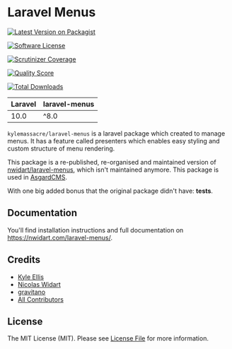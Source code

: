 # Laravel Menus

[![Latest Version on Packagist](https://img.shields.io/packagist/v/kylemassacre/laravel-menus.svg?style=flat-square)](https://packagist.org/packages/kylemassacre/laravel-menus)

[![Software License](https://img.shields.io/badge/license-MIT-brightgreen.svg?style=flat-square)](LICENSE.md)

[//]: # ([![Build Status]&#40;https://img.shields.io/travis/nWidart/laravel-menus/master.svg?style=flat-square&#41;]&#40;https://travis-ci.org/nWidart/laravel-menus&#41;)

[![Scrutinizer Coverage](https://img.shields.io/scrutinizer/coverage/g/kylemassacre/laravel-menus.svg?style=flat-square)](https://scrutinizer-ci.com/g/kylemassacre/laravel-menus/?branch=master)

[//]: # ([![SensioLabsInsight]&#40;https://img.shields.io/sensiolabs/i/6b187410-e586-465f-a137-2d1fbf7ac724.svg?style=flat-square&#41;]&#40;https://insight.sensiolabs.com/projects/6b187410-e586-465f-a137-2d1fbf7ac724&#41;)

[![Quality Score](https://img.shields.io/scrutinizer/g/kylemassacre/laravel-menus.svg?style=flat-square)](https://scrutinizer-ci.com/g/kylemassacre/laravel-menus)

[![Total Downloads](https://img.shields.io/packagist/dt/kylemassacre/laravel-menus.svg?style=flat-square)](https://packagist.org/packages/kylemassacre/laravel-menus)


| **Laravel** | **laravel-menus** |
|-------------|-------------------|
| 10.0        | ^8.0              |

`kylemassacre/laravel-menus` is a laravel package which created to manage menus. It has a feature called presenters which enables easy styling and custom structure of menu rendering.

This package is a re-published, re-organised and maintained version of [nwidart/laravel-menus](https://github.com/nWidart/laravel-menus), which isn't maintained anymore. This package is used in [AsgardCMS](https://asgardcms.com/).

With one big added bonus that the original package didn't have: **tests**.

## Documentation

You'll find installation instructions and full documentation on https://nwidart.com/laravel-menus/.

## Credits
- [Kyle Ellis](https://github.com/kylemassacre)
- [Nicolas Widart](https://github.com/nwidart)
- [gravitano](https://github.com/gravitano)
- [All Contributors](../../contributors)

## License

The MIT License (MIT). Please see [License File](LICENSE.md) for more information.
